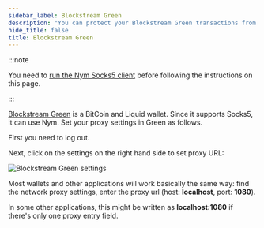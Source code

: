 ```yaml
---
sidebar_label: Blockstream Green
description: "You can protect your Blockstream Green transactions from network eavesdroppers using the Nym mixnet. Here's how."
hide_title: false
title: Blockstream Green
---
```


 

:::note

You need to [run the Nym Socks5 client](/docs/current/use-apps/index) before following the instructions on this page.

:::

[Blockstream Green](https://blockstream.com/green/) is a BitCoin and Liquid wallet. Since it supports Socks5, it can use Nym. Set your proxy settings in Green as follows.

First you need to log out.

Next, click on the settings on the right hand side to set proxy URL:

![Blockstream Green settings](/img/docs/wallet-proxy-settings/blockstream-green.gif)

Most wallets and other applications will work basically the same way: find the network proxy settings, enter the proxy url (host: **localhost**, port: **1080**).

In some other applications, this might be written as **localhost:1080** if there's only one proxy entry field.
